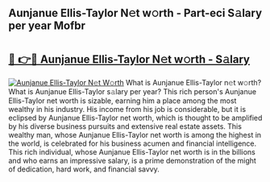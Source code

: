 ## Aunjanue Ellis-Taylor N𝚎t w𝚘rth - Part-eci S𝚊lary per year Mofbr

# <h2><a href="http://gc37zw1.nevu.top/?p=Aunjanue+Ellis-Taylor">🔗 👉🔴 Aunjanue Ellis-Taylor N𝚎t w𝚘rth - S𝚊lary</a></h2>

[![Aunjanue Ellis-Taylor N𝚎t W𝚘rth](https://i.imgur.com/Oavwk0R.jpeg)](http://gc37zw1.nevu.top/?p=Aunjanue+Ellis-Taylor)
What is Aunjanue Ellis-Taylor n𝚎t w𝚘rth? What is Aunjanue Ellis-Taylor s𝚊lary per year?
This rich person's Aunjanue Ellis-Taylor net worth is sizable, earning him a place among the most wealthy in his industry. His income from his job is considerable, but it is eclipsed by Aunjanue Ellis-Taylor net worth, which is thought to be amplified by his diverse business pursuits and extensive real estate assets. This wealthy man, whose Aunjanue Ellis-Taylor net worth is among the highest in the world, is celebrated for his business acumen and financial intelligence. This rich individual, whose Aunjanue Ellis-Taylor net worth is in the billions and who earns an impressive salary, is a prime demonstration of the might of dedication, hard work, and financial savvy.
